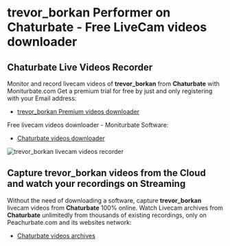 # trevor_borkan Performer on Chaturbate - Free LiveCam videos downloader

## Chaturbate Live Videos Recorder

Monitor and record livecam videos of **trevor_borkan** from **Chaturbate** with Moniturbate.com
Get a premium trial for free by just and only registering with your Email address:
* [trevor_borkan Premium videos downloader](https://moniturbate.com/request-demo-licence-key.html)

Free livecam videos downloader - Moniturbate Software:
* [Chaturbate videos downloader](https://moniturbate.com/moniturbate-download-software.html)

![trevor_borkan livecam videos recorder](https://peachurnet.com/templates/moniturbate-software.png)


## Capture trevor_borkan videos from the Cloud and watch your recordings on Streaming

Without the need of downloading a software, capture **trevor_borkan** livecam videos from **Chaturbate** 100% online.
Watch Livecam archives from **Chaturbate** unlimitedly from thousands of existing recordings, only on Peachurbate.com and its websites network:
* [Chaturbate videos archives](https://peachurnet.com/)